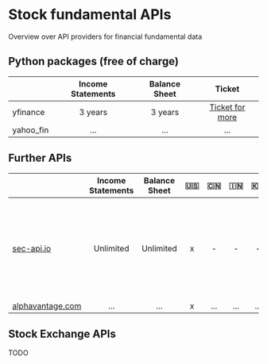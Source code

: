 # Stock fundamental APIs
Overview over API providers for financial fundamental data

## Python packages (free of charge)
|              | Income Statements | Balance Sheet | Ticket |
| :---         |     :---:      |     :---:     | :---: |
| yfinance     | 3 years     | 3 years      |  [Ticket for more](https://github.com/ranaroussi/yfinance/issues/1747) |
| yahoo_fin     | ...       |   ...     | ...  |



## Further APIs
|              | Income Statements | Balance Sheet | :us: | :cn: | :india: | :kr: | :uk: | :hong_kong: | :eu: | :canada: | :jp: | Costs |
| :---         |     :---:      |     :---:     | :---: |  :---: |  :---: |  :---: |  :---: |  :---: |  :---: |  :---: |  :---: |  :---: |
| [sec-api.io](sec-api.io)     | Unlimited     | Unlimited  | x  | - | - | - | - |  - | - | - | - |  after 100 free calls, 49 USD - 55 USD per month |
| [alphavantage.com](alphavantage.com)     | ...     | ...     | x | ... | ... | ... |  ... |  ... | ... | ... |  ... |


## Stock Exchange APIs
TODO
